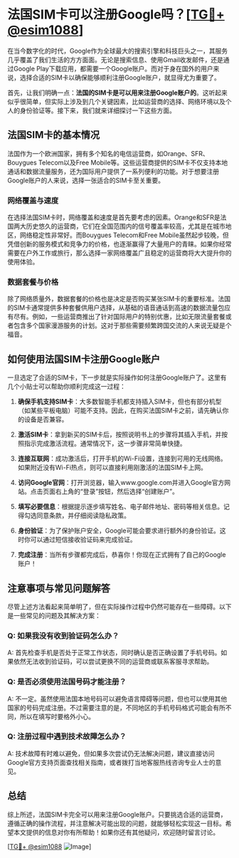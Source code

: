 # 法国SIM卡可以注册Google吗？[[TG💪+ @esim1088](https://t.me/s/esim1088)]

在当今数字化的时代，Google作为全球最大的搜索引擎和科技巨头之一，其服务几乎覆盖了我们生活的方方面面。无论是搜索信息、使用Gmail收发邮件，还是通过Google Play下载应用，都需要一个Google账户。而对于身在国外的用户来说，选择合适的SIM卡以确保能够顺利注册Google账户，就显得尤为重要了。

首先，让我们明确一点：**法国的SIM卡是可以用来注册Google账户的**。这听起来似乎很简单，但实际上涉及到几个关键因素，比如运营商的选择、网络环境以及个人的身份验证等。接下来，我们就来详细探讨一下这些方面。

## 法国SIM卡的基本情况

法国作为一个欧洲国家，拥有多个知名的电信运营商，如Orange、SFR、Bouygues Telecom以及Free Mobile等。这些运营商提供的SIM卡不仅支持本地通话和数据流量服务，还为国际用户提供了一系列便利的功能。对于想要注册Google账户的人来说，选择一张适合的SIM卡至关重要。

### 网络覆盖与速度

在选择法国SIM卡时，网络覆盖和速度是首先要考虑的因素。Orange和SFR是法国两大历史悠久的运营商，它们在全国范围内的信号覆盖率较高，尤其是在城市地区，网络稳定性非常好。而Bouygues Telecom和Free Mobile虽然起步较晚，但凭借创新的服务模式和竞争力的价格，也逐渐赢得了大量用户的青睐。如果你经常需要在户外工作或旅行，那么选择一家网络覆盖广且稳定的运营商将大大提升你的使用体验。

### 数据套餐与价格

除了网络质量外，数据套餐的价格也是决定是否购买某张SIM卡的重要标准。法国的SIM卡通常提供多种套餐供用户选择，从基础的语音通话到高速的数据流量包应有尽有。例如，一些运营商推出了针对国际用户的特别优惠，比如无限流量套餐或者包含多个国家漫游服务的计划。这对于那些需要频繁跨国交流的人来说无疑是个福音。

## 如何使用法国SIM卡注册Google账户

一旦选定了合适的SIM卡，下一步就是实际操作如何注册Google账户了。这里有几个小贴士可以帮助你顺利完成这一过程：

1. **确保手机支持SIM卡**：大多数智能手机都支持插入SIM卡，但也有部分机型（如某些平板电脑）可能不支持。因此，在购买法国SIM卡之前，请先确认你的设备是否兼容。

2. **激活SIM卡**：拿到新买的SIM卡后，按照说明书上的步骤将其插入手机，并按照指示完成激活流程。通常情况下，这一步骤非常简单快捷。

3. **连接互联网**：成功激活后，打开手机的Wi-Fi设置，连接到可用的无线网络。如果附近没有Wi-Fi热点，则可以直接利用刚激活的法国SIM卡上网。

4. **访问Google官网**：打开浏览器，输入www.google.com并进入Google官方网站。点击页面右上角的“登录”按钮，然后选择“创建账户”。

5. **填写必要信息**：根据提示逐步填写姓名、电子邮件地址、密码等相关信息。记得勾选同意条款，并仔细阅读隐私政策。

6. **身份验证**：为了保护账户安全，Google可能会要求进行额外的身份验证。这时你可以通过短信接收验证码来完成验证。

7. **完成注册**：当所有步骤都完成后，恭喜你！你现在正式拥有了自己的Google账户！

## 注意事项与常见问题解答

尽管上述方法看起来简单明了，但在实际操作过程中仍然可能存在一些障碍。以下是一些常见的问题及其解决方案：

### Q: 如果我没有收到验证码怎么办？

A: 首先检查手机是否处于正常工作状态，同时确认是否正确设置了手机号码。如果依然无法收到验证码，可以尝试更换不同的运营商或联系客服寻求帮助。

### Q: 是否必须使用法国号码才能注册？

A: 不一定。虽然使用法国本地号码可以避免语言障碍等问题，但也可以使用其他国家的号码完成注册。不过需要注意的是，不同地区的手机号码格式可能会有所不同，所以在填写时要格外小心。

### Q: 注册过程中遇到技术故障怎么办？

A: 技术故障有时难以避免，但如果多次尝试仍无法解决问题，建议直接访问Google官方支持页面查找相关指南，或者拨打当地客服热线咨询专业人士的意见。

## 总结

综上所述，法国SIM卡完全可以用来注册Google账户。只要挑选合适的运营商，遵循正确的操作流程，并注意解决可能出现的问题，就能够轻松实现这一目标。希望本文提供的信息对你有所帮助！如果你还有其他疑问，欢迎随时留言讨论。

[[TG💪+ @esim1088](https://t.me/s/esim1088) ![Image](https://i.postimg.cc/4NQfJmqS/Snipaste-2025-05-13-00-14-12.png)]
